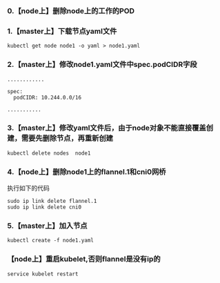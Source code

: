 ### 0.【node上】删除node上的工作的POD


### 1.【master上】下载节点yaml文件
```
kubectl get node node1 -o yaml > node1.yaml
```
### 2.【master上】修改node1.yaml文件中spec.podCIDR字段
```
............

spec:
  podCIDR: 10.244.0.0/16

...........
```
### 3.【master上】修改yaml文件后，由于node对象不能直接覆盖创建，需要先删除节点，再重新创建
```
kubectl delete nodes  node1
```
### 4.【node上】删除node1上的flannel.1和cni0网桥
执行如下的代码
```
sudo ip link delete flannel.1
sudo ip link delete cni0
```
### 5.【master上】加入节点
```
kubectl create -f node1.yaml
```

### 【node上】重启kubelet,否则flannel是没有ip的
```
service kubelet restart
```
